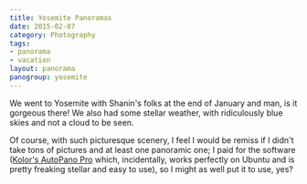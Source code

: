 ```yaml
---
title: Yosemite Panoramas
date: 2015-02-07
category: Photography
tags:
- panorama
- vacation
layout: panorama
panogroup: yosemite
---
```


We went to Yosemite with Shanin's folks at the end of January and man, is it gorgeous there! We also had some stellar weather,
with ridiculously blue skies and not a cloud to be seen.

Of course, with such picturesque scenery, I feel I would be remiss if I didn't take tons of pictures and at least one panoramic one;
I paid for the software ([Kolor's AutoPano Pro](https://www.kolor.com/panorama-software-autopano-pro.html) which, incidentally, works perfectly on Ubuntu and is pretty freaking stellar
and easy to use), so I might as well put it to use, yes?


